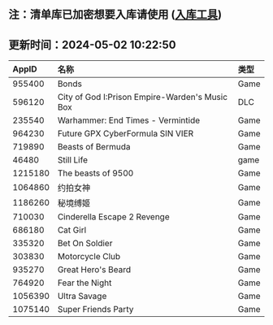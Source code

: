 ## 注：清单库已加密想要入库请使用 ([入库工具](https://github.com/BlankTMing/ManifestAutoUpdate/releases))

## 更新时间：2024-05-02 10:22:50
| AppID | 名称 | 类型  |
| :-------------------- | :----------------------------- | :----------- |
| 955400 | Bonds| Game |
| 596120 | City of God I:Prison Empire-Warden's Music Box| DLC |
| 235540 | Warhammer: End Times - Vermintide| Game |
| 964230 | Future GPX CyberFormula SIN VIER| Game |
| 719890 | Beasts of Bermuda| Game |
| 46480 | Still Life| game |
| 1215180 | The beasts of 9500| Game |
| 1064860 | 约拍女神| Game |
| 1186260 | 秘境缚姬| Game |
| 710030 | Cinderella Escape 2 Revenge| Game |
| 686180 | Cat Girl| Game |
| 335320 | Bet On Soldier| Game |
| 303830 | Motorcycle Club| Game |
| 935270 | Great Hero's Beard| Game |
| 764920 | Fear the Night| Game |
| 1056390 | Ultra Savage| Game |
| 1075140 | Super Friends Party| Game |

